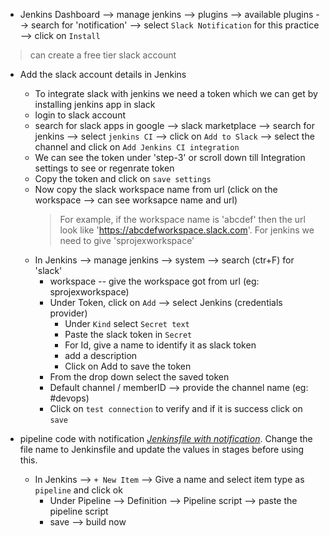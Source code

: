 * Jenkins Dashboard --> manage jenkins --> plugins --> available plugins --> search for 'notification' --> select `Slack Notification` for this practice --> click on `Install`
> can create a free tier slack account
* Add the slack account details in Jenkins
    - To integrate slack with jenkins we need a token which we can get by installing jenkins app in slack
    - login to slack account
    - search for slack apps in google --> slack marketplace --> search for jenkins --> select `jenkins CI` --> click on `Add to Slack` --> select the channel and click on `Add Jenkins CI integration`
    - We can see the token under 'step-3' or scroll down till Integration settings to see or regenrate token
    - Copy the token and click on `save settings`
    - Now copy the slack workspace name from url (click on the workspace --> can see worksapce name and url)
        > For example, if the workspace name is 'abcdef' then the url look like 'https://abcdefworkspace.slack.com'. For jenkins we need to give 'sprojexworkspace'
    - In Jenkins --> manage jenkins --> system --> search (ctr+F) for 'slack'
        - workspace -- give the workspace got from url (eg: sprojexworkspace)
        - Under Token, click on `Add` --> select Jenkins (credentials provider)
            * Under `Kind` select `Secret text`
            * Paste the slack token in `Secret`
            * For Id, give a name to identify it as slack token
            * add a description
            * Click on Add to save the token
        - From the drop down select the saved token
        - Default channel / memberID --> provide the channel name (eg: #devops)
        - Click on `test connection` to verify and if it is success click on `save`

* pipeline code with notification [_Jenkinsfile with notification_](Jenkinsfile-with-Notification). Change the file name to Jenkinsfile and update the values in stages before using this.

    - In Jenkins --> `+ New Item` --> Give a name and select item type as `pipeline` and click ok
        - Under Pipeline --> Definition --> Pipeline script --> paste the pipeline script
        - save --> build now